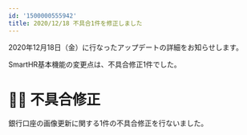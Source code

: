 ```yaml
---
id: '1500000555942'
title: 2020/12/18 不具合1件を修正しました
---
```

2020年12月18日（金）に行なったアップデートの詳細をお知らせします。

SmartHR基本機能の変更点は、不具合修正1件でした。

# 👨‍⚕️ 不具合修正

銀行口座の画像更新に関する1件の不具合修正を行ないました。
